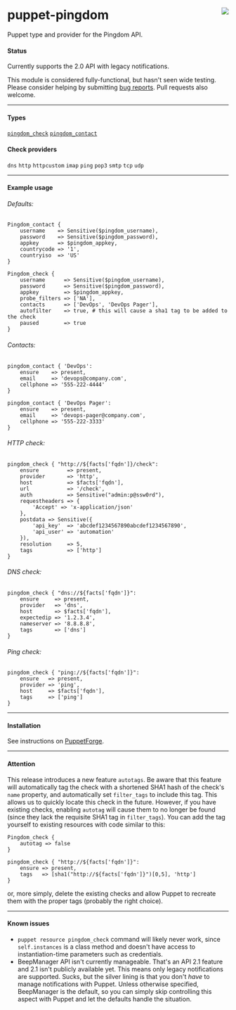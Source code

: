 # puppet-pingdom <img align="right" src="https://my.pingdom.com/images/pingdom.svg" />
Puppet type and provider for the Pingdom API. 

#### Status
Currently supports the 2.0 API with legacy notifications. 

This module is considered fully-functional, but hasn't seen wide testing. Please consider helping by submitting [bug reports](https://github.com/cwells/puppet-pingdom/issues). Pull requests also welcome.

---

#### Types
[`pingdom_check`][pingdom_check_properties] [`pingdom_contact`][pingdom_contact_properties]

#### Check providers
`dns` `http` `httpcustom` `imap` `ping` `pop3` `smtp` `tcp` `udp`

---

#### Example usage
###### Defaults:
```puppet
Pingdom_contact {
    username    => Sensitive($pingdom_username),
    password    => Sensitive($pingdom_password),
    appkey      => $pingdom_appkey,
    countrycode => '1',
    countryiso  => 'US'
}

Pingdom_check {
    username      => Sensitive($pingdom_username),
    password      => Sensitive($pingdom_password),
    appkey        => $pingdom_appkey,
    probe_filters => ['NA'],
    contacts      => ['DevOps', 'DevOps Pager'],
    autofilter    => true, # this will cause a sha1 tag to be added to the check
    paused        => true
}
```

###### Contacts:
```puppet
pingdom_contact { 'DevOps':
    ensure    => present,
    email     => 'devops@company.com',
    cellphone => '555-222-4444'
}

pingdom_contact { 'DevOps Pager':
    ensure    => present,
    email     => 'devops-pager@company.com',
    cellphone => '555-222-3333'
}
```

###### HTTP check:
```puppet
pingdom_check { "http://${facts['fqdn']}/check":
    ensure         => present,
    provider       => 'http',
    host           => $facts['fqdn'],
    url            => '/check',
    auth           => Sensitive("admin:p@ssw0rd"),
    requestheaders => {
        'Accept' => 'x-application/json'
    },
    postdata => Sensitive({
        'api_key'  => 'abcdef1234567890abcdef1234567890',
        'api_user' => 'automation'
    }),
    resolution     => 5,
    tags           => ['http']
}
```

###### DNS check:
```puppet
pingdom_check { "dns://${facts['fqdn']}":
    ensure     => present,
    provider   => 'dns',
    host       => $facts['fqdn'],
    expectedip => '1.2.3.4',
    nameserver => '8.8.8.8',
    tags       => ['dns']
}
```

###### Ping check:
```puppet
pingdom_check { "ping://${facts['fqdn']}":
    ensure   => present,
    provider => 'ping',
    host     => $facts['fqdn'],
    tags     => ['ping']
}
```

---

#### Installation
See instructions on [PuppetForge](https://forge.puppet.com/cwells/pingdom/readme).

---

#### Attention
This release introduces a new feature `autotags`. Be aware that this feature will automatically tag the check with a shortened SHA1 hash of the check's `name` property, and automatically set `filter_tags` to include this tag. This allows us to quickly locate this check in the future. However, if you have existing checks, enabling `autotag` will cause them to no longer be found (since they lack the requisite SHA1 tag in `filter_tags`). You can add the tag yourself to existing resources with code similar to this:

```puppet
Pingdom_check {
    autotag => false
}

pingdom_check { "http://${facts['fqdn']}": 
    ensure => present,
    tags   => [sha1("http://${facts['fqdn']}")[0,5], 'http']
}
```
or, more simply, delete the existing checks and allow Puppet to recreate them with the proper tags (probably the right choice).

---

#### Known issues
- `puppet resource pingdom_check` command will likely never work, since `self.instances` is a class method and doesn't have access to instantiation-time parameters such as credentials.
- BeepManager API isn't currently manageable. That's an API 2.1 feature and 2.1 isn't publicly available yet. This means only legacy notifications are supported. Sucks, but the silver lining is that you don't _have_ to manage notifications with Puppet. Unless otherwise specified, BeepManager is the default, so you can simply skip controlling this aspect with Puppet and let the defaults handle the situation.

[pingdom_check_properties]: https://github.com/cwells/puppet-pingdom/wiki/Check-properties
[pingdom_contact_properties]: https://github.com/cwells/puppet-pingdom/wiki/Contact-properties
